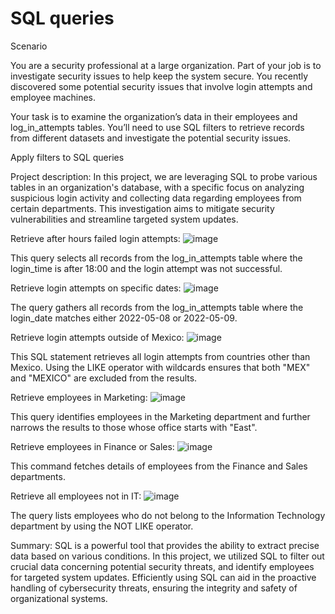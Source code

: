 # SQL queries

Scenario

You are a security professional at a large organization. Part of your job is to investigate security issues to help keep the system secure. You recently discovered some potential security issues that involve login attempts and employee machines.

Your task is to examine the organization’s data in their employees and log_in_attempts tables. You’ll need to use SQL filters to retrieve records from different datasets and investigate the potential security issues.

Apply filters to SQL queries

Project description:
In this project, we are leveraging SQL to probe various tables in an organization's database, with a specific focus on analyzing suspicious login activity and collecting data regarding employees from certain departments. This investigation aims to mitigate security vulnerabilities and streamline targeted system updates.

Retrieve after hours failed login attempts:
![image](https://github.com/aperezgomez/SQL_queries/assets/120771676/2ade6ed4-8fb7-4218-9cf5-0426885976b3)



This query selects all records from the log_in_attempts table where the login_time is after 18:00 and the login attempt was not successful.

Retrieve login attempts on specific dates:
![image](https://github.com/aperezgomez/SQL_queries/assets/120771676/15b62f14-d2d8-4722-8d11-c74570838302)


The query gathers all records from the log_in_attempts table where the login_date matches either 2022-05-08 or 2022-05-09.

Retrieve login attempts outside of Mexico:
![image](https://github.com/aperezgomez/SQL_queries/assets/120771676/fc79efdf-eeac-4979-979f-6caa9034d267)


This SQL statement retrieves all login attempts from countries other than Mexico. Using the LIKE operator with wildcards ensures that both "MEX" and "MEXICO" are excluded from the results.

Retrieve employees in Marketing:
![image](https://github.com/aperezgomez/SQL_queries/assets/120771676/19fc092e-74d4-4fbd-993a-c7bd90b9b622)


This query identifies employees in the Marketing department and further narrows the results to those whose office starts with "East".

Retrieve employees in Finance or Sales:
![image](https://github.com/aperezgomez/SQL_queries/assets/120771676/71773ec1-01dc-4d8c-bcef-e11760402c1c)


This command fetches details of employees from the Finance and Sales departments.

Retrieve all employees not in IT:
![image](https://github.com/aperezgomez/SQL_queries/assets/120771676/97e53fa8-5b64-402e-a0fb-0c3ba37dd834)


The query lists employees who do not belong to the Information Technology department by using the NOT LIKE operator.

Summary:
SQL is a powerful tool that provides the ability to extract precise data based on various conditions. In this project, we utilized SQL to filter out crucial data concerning potential security threats, and identify employees for targeted system updates. Efficiently using SQL can aid in the proactive handling of cybersecurity threats, ensuring the integrity and safety of organizational systems.





